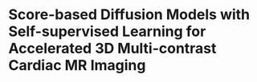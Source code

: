 # Score-based Diffusion Models with Self-supervised Learning for Accelerated 3D Multi-contrast Cardiac MR Imaging
